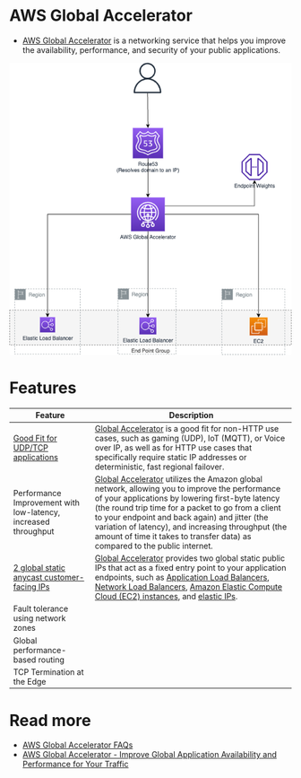 # AWS Global Accelerator
- [AWS Global Accelerator](https://aws.amazon.com/global-accelerator/) is a networking service that helps you improve the availability, performance, and security of your public applications.

![](assets/AWSGlobalAccelerator.png)

# Features

| Feature                                                                                                                               | Description                                                                                                                                                                                                                                                                                                                                                                                                                                                                               |
|---------------------------------------------------------------------------------------------------------------------------------------|-------------------------------------------------------------------------------------------------------------------------------------------------------------------------------------------------------------------------------------------------------------------------------------------------------------------------------------------------------------------------------------------------------------------------------------------------------------------------------------------|
| [Good Fit for UDP/TCP applications](https://docs.aws.amazon.com/global-accelerator/latest/dg/introduction-benefits-of-migrating.html) | [Global Accelerator]() is a good fit for non-HTTP use cases, such as gaming (UDP), IoT (MQTT), or Voice over IP, as well as for HTTP use cases that specifically require static IP addresses or deterministic, fast regional failover.                                                                                                                                                                                                                                                    |
| Performance Improvement with low-latency, increased throughput                                                                        | [Global Accelerator]() utilizes the Amazon global network, allowing you to improve the performance of your applications by lowering first-byte latency (the round trip time for a packet to go from a client to your endpoint and back again) and jitter (the variation of latency), and increasing throughput (the amount of time it takes to transfer data) as compared to the public internet.                                                                                         |
| [2 global static anycast customer-facing IPs](https://aws.amazon.com/global-accelerator/features/)                                    | [Global Accelerator]() provides two global static public IPs that act as a fixed entry point to your application endpoints, such as [Application Load Balancers](../2_ApplicationNetworking/ElasticLoadBalancer/Readme.md), [Network Load Balancers](../2_ApplicationNetworking/ElasticLoadBalancer/Readme.md), [Amazon Elastic Compute Cloud (EC2) instances](../../2_ComputeServices/AmazonEC2/Readme.md), and [elastic IPs](../../2_ComputeServices/AmazonEC2/Networking/ElasticIP.md). |
| Fault tolerance using network zones                                                                                                   |                                                                                                                                                                                                                                                                                                                                                                                                                                                                                           |
| Global performance-based routing                                                                                                      |                                                                                                                                                                                                                                                                                                                                                                                                                                                                                           |
| TCP Termination at the Edge                                                                                                           |                                                                                                                                                                                                                                                                                                                                                                                                                                                                                           |

# Read more
- [AWS Global Accelerator FAQs](https://aws.amazon.com/global-accelerator/faqs/)
- [AWS Global Accelerator - Improve Global Application Availability and Performance for Your Traffic](https://www.youtube.com/watch?v=Docl4julOQw)